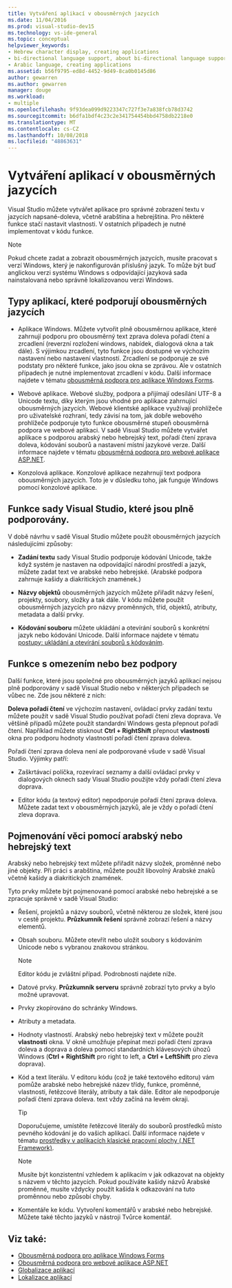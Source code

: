 ```yaml
---
title: Vytváření aplikací v obousměrných jazycích
ms.date: 11/04/2016
ms.prod: visual-studio-dev15
ms.technology: vs-ide-general
ms.topic: conceptual
helpviewer_keywords:
- Hebrew character display, creating applications
- bi-directional language support, about bi-directional language support
- Arabic language, creating applications
ms.assetid: b56f9795-ed8d-4452-9d49-8ca0b0145d86
author: gewarren
ms.author: gewarren
manager: douge
ms.workload:
- multiple
ms.openlocfilehash: 9f93dea099d9223347c727f3e7a838fcb78d3742
ms.sourcegitcommit: b6dfa1bdf4c23c2e341754454bbd4758db2218e0
ms.translationtype: MT
ms.contentlocale: cs-CZ
ms.lasthandoff: 10/08/2018
ms.locfileid: "48863631"
---
```

# <a name="creating-applications-in-bi-directional-languages"></a>Vytváření aplikací v obousměrných jazycích

Visual Studio můžete vytvářet aplikace pro správné zobrazení textu v jazycích napsané-doleva, včetně arabština a hebrejština. Pro některé funkce stačí nastavit vlastnosti. V ostatních případech je nutné implementovat v kódu funkce.

> [!NOTE]
> Pokud chcete zadat a zobrazit obousměrných jazycích, musíte pracovat s verzí Windows, který je nakonfigurován příslušný jazyk. To může být buď anglickou verzi systému Windows s odpovídající jazyková sada nainstalovaná nebo správně lokalizovanou verzi Windows.

## <a name="types-of-application-that-support-bi-directional-languages"></a>Typy aplikací, které podporují obousměrných jazycích

-  Aplikace Windows. Můžete vytvořit plně obousměrnou aplikace, které zahrnují podporu pro obousměrný text zprava doleva pořadí čtení a zrcadlení (reverzní rozložení windows, nabídek, dialogová okna a tak dále). S výjimkou zrcadlení, tyto funkce jsou dostupné ve výchozím nastavení nebo nastavení vlastností. Zrcadlení se podporuje ze své podstaty pro některé funkce, jako jsou okna se zprávou. Ale v ostatních případech je nutné implementovat zrcadlení v kódu. Další informace najdete v tématu [obousměrná podpora pro aplikace Windows Forms](/dotnet/framework/winforms/advanced/bi-directional-support-for-windows-forms-applications).

-  Webové aplikace. Webové služby, podpora a přijímají odesílání UTF-8 a Unicode textu, díky kterým jsou vhodné pro aplikace zahrnující obousměrných jazycích. Webové klientské aplikace využívají prohlížeče pro uživatelské rozhraní, tedy závisí na tom, jak dobře webového prohlížeče podporuje tyto funkce obousměrné stupeň obousměrná podpora ve webové aplikaci. V sadě Visual Studio můžete vytvářet aplikace s podporou arabský nebo hebrejský text, pořadí čtení zprava doleva, kódování souborů a nastavení místní jazykové verze. Další informace najdete v tématu [obousměrná podpora pro webové aplikace ASP.NET](https://msdn.microsoft.com/Library/5576f9b1-9b86-41ef-8354-092d366bcd03).

-  Konzolová aplikace. Konzolové aplikace nezahrnují text podpora obousměrných jazycích. Toto je v důsledku toho, jak funguje Windows pomocí konzolové aplikace.

## <a name="visual-studio-features-that-are-fully-supported"></a>Funkce sady Visual Studio, které jsou plně podporovány.
 V době návrhu v sadě Visual Studio můžete použít obousměrných jazycích následujícími způsoby:

-   **Zadání textu** sady Visual Studio podporuje kódování Unicode, takže když systém je nastaven na odpovídající národní prostředí a jazyk, můžete zadat text ve arabské nebo hebrejské. (Arabské podpora zahrnuje kašidy a diakritických znamének.)

-   **Názvy objektů** obousměrných jazycích můžete přiřadit názvy řešení, projekty, soubory, složky a tak dále. V kódu můžete použít obousměrných jazycích pro názvy proměnných, tříd, objektů, atributy, metadata a další prvky.

-   **Kódování souboru** můžete ukládání a otevírání souborů s konkrétní jazyk nebo kódování Unicode. Další informace najdete v tématu [postupy: ukládání a otevírání souborů s kódováním](../ide/how-to-save-and-open-files-with-encoding.md).

## <a name="features-with-limited-or-no-support"></a>Funkce s omezením nebo bez podpory
 Další funkce, které jsou společné pro obousměrných jazyků aplikací nejsou plně podporovány v sadě Visual Studio nebo v některých případech se vůbec ne. Zde jsou některé z nich:

**Doleva pořadí čtení** ve výchozím nastavení, ovládací prvky zadání textu můžete použít v sadě Visual Studio používat pořadí čtení zleva doprava. Ve většině případů můžete použít standardní Windows gesta přepnout pořadí čtení. Například můžete stisknout **Ctrl + RightShift** přepnout **vlastnosti** okna pro podporu hodnoty vlastností pořadí čtení zprava doleva.

Pořadí čtení zprava doleva není ale podporované všude v sadě Visual Studio. Výjimky patří:

-   Zaškrtávací políčka, rozevírací seznamy a další ovládací prvky v dialogových oknech sady Visual Studio použijte vždy pořadí čtení zleva doprava.

-   Editor kódu (a textový editor) nepodporuje pořadí čtení zprava doleva. Můžete zadat text v obousměrných jazyků, ale je vždy o pořadí čtení zleva doprava.

## <a name="naming-things-using-arabic-or-hebrew-text"></a>Pojmenování věci pomocí arabský nebo hebrejský text
 Arabský nebo hebrejský text můžete přiřadit názvy složek, proměnné nebo jiné objekty. Při práci s arabština, můžete použít libovolný Arabské znaků včetně kašidy a diakritických znamének.

 Tyto prvky můžete být pojmenované pomocí arabské nebo hebrejské a se zpracuje správně v sadě Visual Studio:

-   Řešení, projektů a názvy souborů, včetně některou ze složek, které jsou v cestě projektu. **Průzkumník řešení** správně zobrazí řešení a názvy elementů.

-   Obsah souboru. Můžete otevřít nebo uložit soubory s kódováním Unicode nebo s vybranou znakovou stránkou.

    > [!NOTE]
    >  Editor kódu je zvláštní případ. Podrobnosti najdete níže.

-   Datové prvky. **Průzkumník serveru** správně zobrazí tyto prvky a bylo možné upravovat.

-   Prvky zkopírováno do schránky Windows.

-   Atributy a metadata.

-   Hodnoty vlastností. Arabský nebo hebrejský text v můžete použít **vlastnosti** okna. V okně umožňuje přepínat mezi pořadí čtení zprava doleva a doprava a doleva pomocí standardních klávesových úhozů Windows (**Ctrl + RightShift** pro right to left, a **Ctrl + LeftShift** pro zleva doprava).

-   Kód a text literálu. V editoru kódu (což je také textového editoru) vám pomůže arabské nebo hebrejské název třídy, funkce, proměnné, vlastnosti, řetězcové literály, atributy a tak dále. Editor ale nepodporuje pořadí čtení zprava doleva. text vždy začíná na levém okraji.

    > [!TIP]
    > Doporučujeme, umístěte řetězcové literály do souborů prostředků místo pevného kódování je do vašich aplikací. Další informace najdete v tématu [prostředky v aplikacích klasické pracovní plochy (.NET Framework)](/dotnet/framework/resources/index).

    > [!NOTE]
    > Musíte být konzistentní vzhledem k aplikacím v jak odkazovat na objekty s názvem v těchto jazycích. Pokud používáte kašidy názvů Arabské proměnné, musíte vždycky použít kašida k odkazování na tuto proměnnou nebo způsobí chyby.

-   Komentáře ke kódu. Vytvoření komentářů v arabské nebo hebrejské. Můžete také těchto jazyků v nástroji Tvůrce komentář.

## <a name="see-also"></a>Viz také:

- [Obousměrná podpora pro aplikace Windows Forms](/dotnet/framework/winforms/advanced/bi-directional-support-for-windows-forms-applications)
- [Obousměrná podpora pro webové aplikace ASP.NET](https://msdn.microsoft.com/Library/5576f9b1-9b86-41ef-8354-092d366bcd03)
- [Globalizace aplikací](../ide/globalizing-applications.md)
- [Lokalizace aplikací](../ide/localizing-applications.md)
